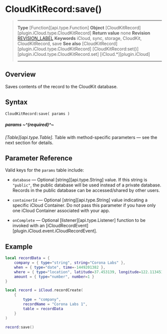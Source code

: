 # CloudKitRecord:save()

> --------------------- ------------------------------------------------------------------------------------------
> __Type__              [Function][api.type.Function]
> __Object__            [CloudKitRecord][plugin.iCloud.type.CloudKitRecord]
> __Return value__      none
> __Revision__          [REVISION_LABEL](REVISION_URL)
> __Keywords__          iCloud, sync, storage, CloudKit, CloudKitRecord, save
> __See also__          [CloudKitRecord][plugin.iCloud.type.CloudKitRecord]
>                       [CloudKitRecord:set()][plugin.iCloud.type.CloudKitRecord.set]
>						[iCloud.*][plugin.iCloud]
> --------------------- ------------------------------------------------------------------------------------------


## Overview

Saves contents of the record to the CloudKit database.


## Syntax

	CloudKitRecord:save( params )

##### params ~^(required)^~
_[Table][api.type.Table]._ Table with <nobr>method-specific</nobr> parameters &mdash; see the next section for details.


## Parameter Reference

Valid keys for the `params` table include:

* `database` &mdash; Optional [string][api.type.String] value. If this string is `"public"`, the public database will be used instead of a private database. Records in the public database can be accessed/shared by other users.

* `containerId` &mdash; Optional [string][api.type.String] value indicating a specific iCloud Container. Do not pass this parameter if you have only one iCloud Container associated with your app.

* `onComplete` &mdash; Optional [listener][api.type.Listener] function to be invoked with an [iCloudRecordEvent][plugin.iCloud.event.iCloudRecordEvent].


## Example

``````lua
local recordData = {
	company = { type="string", string="Corona Labs" },
	when = { type="date", time=-1449201382 },
	where = { type="location", latitude=37.453139, longitude=122.113451 },
	amount = { type="number", number=1 }
}

local record = iCloud.recordCreate(
	{
		type = "company",
		recordName = "Corona Labs 1",
		table = recordData
	}
)

record:save()
``````
